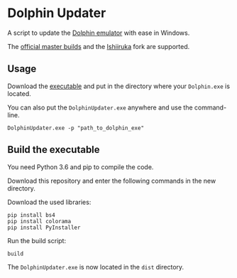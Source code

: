 # Dolphin Updater

A script to update the [Dolphin emulator](https://github.com/dolphin-emu/dolphin) with ease in Windows.

The [official master builds](https://de.dolphin-emu.org/download/list/master/1/) and the [Ishiiruka](https://forums.dolphin-emu.org/Thread-unofficial-ishiiruka-dolphin-custom-version) fork are supported.

## Usage
Download the [executable](https://github.com/maxroehrl/DolphinUpdater/releases) and put in the directory where your `Dolphin.exe` is located.

You can also put the `DolphinUpdater.exe` anywhere and use the command-line.
```
DolphinUpdater.exe -p "path_to_dolphin_exe"
```

## Build the executable
You need Python 3.6 and pip to compile the code.

Download this repository and enter the following commands in the new directory.

Download the used libraries:
```
pip install bs4
pip install colorama
pip install PyInstaller
```

Run the build script:
```
build
```

The `DolphinUpdater.exe` is now located in the `dist` directory.
